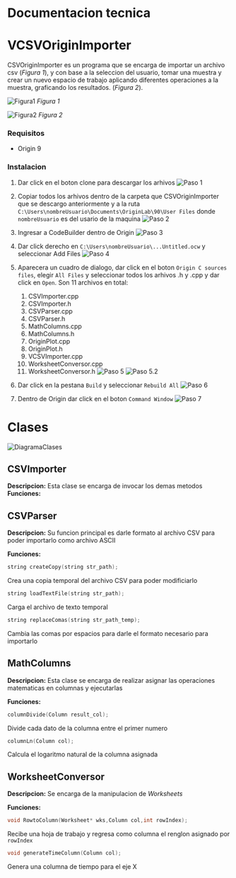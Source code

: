# Documentacion tecnica
# VCSVOriginImporter

CSVOriginImporter es un programa que se encarga de importar un archivo csv (*Figura 1*),
y con base a la seleccion del usuario, tomar una muestra y crear un nuevo espacio de trabajo aplicando diferentes operaciones a la muestra, graficando los resultados.  (*Figura 2*).

![Figura1]()
*Figura 1*

![Figura2]()
*Figura 2*

### Requisitos
* Origin 9

### Instalacion

1. Dar click en el boton clone para descargar los arhivos
![Paso 1](resources/paso1.png)

1. Copiar todos los arhivos dentro de la carpeta que CSVOriginImporter que se descargo anteriormente y a la ruta `C:\Users\nombreUsuario\Documents\OriginLab\90\User Files` donde `nombreUsuario` es del usario de la maquina
![Paso 2](resources/paso2.png)

1. Ingresar a CodeBuilder dentro de Origin
![Paso 3](resources/paso3.png)

1. Dar click derecho en `C:\Users\nombreUsuario\...Untitled.ocw` y seleccionar Add Files
![Paso 4](resources/paso4.png)

1. Aparecera un cuadro de dialogo, dar click en el boton `Origin C sources files`, elegir `All Files` y seleccionar todos los arhivos .h y .cpp y dar click en `Open`.
Son 11 archivos en total: 
    1. CSVImporter.cpp
    1. CSVImporter.h
    1. CSVParser.cpp
    1. CSVParser.h
    1. MathColumns.cpp
    1. MathColumns.h
    1. OriginPlot.cpp
    1. OriginPlot.h
    1. VCSVImporter.cpp
    1. WorksheetConversor.cpp
    1. WorksheetConversor.h
![Paso 5](resources/paso5.png)
![Paso 5.2](resources/paso5_2.png)

1. Dar click en la pestana `Build` y seleccionar `Rebuild All`
![Paso 6](resources/paso6.png)

1. Dentro de Origin dar click en el boton `Command Window`
![Paso 7](resources/paso7.png)



# Clases
![DiagramaClases]()

## CSVImporter
**Descripcion:**
Esta clase se encarga de invocar los demas metodos
**Funciones:**


## CSVParser
**Descripcion:**
Su funcion principal es darle formato al archivo CSV para poder importarlo como archivo ASCII

**Funciones:**
```c
string createCopy(string str_path);
```
Crea una copia temporal del archivo CSV para poder modificiarlo

```c
string loadTextFile(string str_path);
```
Carga el archivo de texto temporal

```c
string replaceComas(string str_path_temp);
```
Cambia las comas por espacios para darle el formato necesario para importarlo

## MathColumns
**Descripcion:**
Esta clase se encarga de realizar asignar las operaciones matematicas en columnas y ejecutarlas

**Funciones:**
```c
columnDivide(Column result_col);
```
Divide cada dato de la columna entre el primer numero
```c
columnLn(Column col);
```
Calcula el logaritmo natural de la columna asignada

## WorksheetConversor
**Descripcion:**
Se encarga de la manipulacion de *Worksheets* 

**Funciones:**
```c
void RowtoColumn(Worksheet* wks,Column col,int rowIndex);
```
Recibe una hoja de trabajo y regresa como columna el renglon asignado por `rowIndex`

```c
void generateTimeColumn(Column col);
```
Genera una columna de tiempo para el eje X
